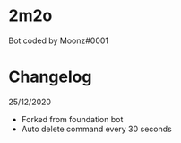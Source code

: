 # 2m2o
Bot coded by Moonz#0001

# Changelog
25/12/2020
- Forked from foundation bot
- Auto delete command every 30 seconds
